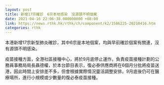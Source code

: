 ```yaml
---
layout: post
title: 新增17宗確診　6宗本地感染　沒源頭不明個案
date: 2021-04-16 22:06:38.000000000 +08:00
link: https://news.rthk.hk/rthk/ch/component/k2/1586225-20210416.htm
categories: rthk
---
```


本港新增17宗新型肺炎確診，其中6宗是本地個案，均與早前確診個案有關連，沒有源頭不明感染。

疫苗接種方面，全港社區接種中心，將於9月底停止運作，負責疫苗接種計劃的公務員事務局局長聶德權，於本台節目表示，復必泰供應商將在6個月分批將疫苗送港，因此時間上安排差不多，但會根據實際情況靈活調整安排。9月底後仍可在醫療場所，進行小規模或少數量的復必泰疫苗接種。
